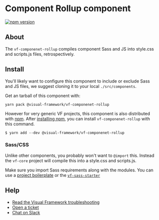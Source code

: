# Component Rollup component

[![npm version](https://badge.fury.io/js/%40visual-framework%2Fvf-componenet-rollup.svg)](https://badge.fury.io/js/%40visual-framework%2Fvf-componenet-rollup)

## About

The `vf-componenet-rollup` compiles component Sass and JS into style.css and scripts.js files, retrospectively.

## Install

You'll likely want to configure this component to include or exclude Sass and JS files, we suggest cloning it to your local `./src/components`.

Get an tarball of this component with:

```
yarn pack @visual-framework/vf-componenet-rollup
```

However for very generic VF projects, this component is also distributed with [npm](https://www.npmjs.com/). After [installing npm](https://nodejs.org/), you can install `vf-componenet-rollup` with this command.

```
$ yarn add --dev @visual-framework/vf-componenet-rollup
```

### Sass/CSS

Unlike other components, you probably won't want to `@import` this. Instead the `vf-core` project will compile this into a style.css and scripts.js.

Make sure you import Sass requirements along with the modules. You can use a [project boilerplate](https://visual-framework.github.io/vf-core/building/) or the [`vf-sass-starter`](https://visual-framework.github.io/vf-core/components/vf-sass-starter/)

## Help

- [Read the Visual Framework troubleshooting](https://visual-framework.github.io/vf-welcome/troubleshooting/)
- [Open a ticket](https://github.com/visual-framework/vf-core/issues)
- [Chat on Slack](https://join.slack.com/t/visual-framework/shared_invite/enQtNDAxNzY0NDg4NTY0LWFhMjEwNGY3ZTk3NWYxNWVjOWQ1ZWE4YjViZmY1YjBkMDQxMTNlNjQ0N2ZiMTQ1ZTZiMGM4NjU5Y2E0MjM3ZGQ)
